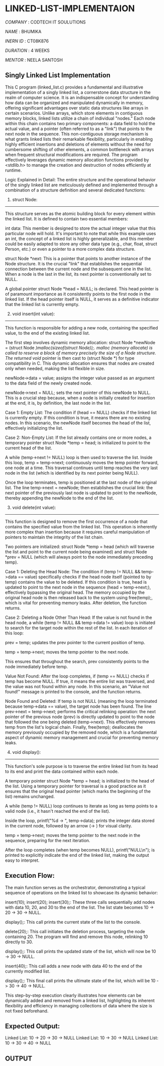 # LINKED-LIST-IMPLEMENTAION

*COMPANY* : CODTECH IT SOULUTIONS

*NAME* : BHUMIKA

*INERN ID* : CT08K876

*DURATION* : 4 WEEKS

*MENTOR* : NEELA SANTOSH


Singly Linked List Implementation
------------------------------------------------------------------------
This C program (linked_list.c) provides a fundamental and illustrative implementation of a singly linked list, a cornerstone data structure in the realm of computer science. It is an indispensable concept for understanding how data can be organized and manipulated dynamically in memory, offering significant advantages over static data structures like arrays in certain scenarios. Unlike arrays, which store elements in contiguous memory blocks, linked lists utilize a chain of individual "nodes." Each node within this chain contains two primary components: a data field to hold the actual value, and a pointer (often referred to as a "link") that points to the next node in the sequence. This non-contiguous storage mechanism is what grants linked lists their remarkable flexibility, particularly in enabling highly efficient insertions and deletions of elements without the need for cumbersome shifting of other elements, a common bottleneck with arrays when frequent structural modifications are required. The program effectively leverages dynamic memory allocation functions provided by <stdlib.h> to manage the creation and destruction of nodes efficiently at runtime.

Logic Explained in Detail:
The entire structure and the operational behavior of the singly linked list are meticulously defined and implemented through a combination of a structure definition and several dedicated functions:

1. struct Node:
------------------------------------------------------------------------------

This structure serves as the atomic building block for every element within the linked list. It is defined to contain two essential members:

int data: This member is designed to store the actual integer value that this particular node will hold. It's important to note that while this example uses an int, the concept of a linked list is highly generalizable, and this member could be easily adapted to store any other data type (e.g., char, float, struct Person, etc.) or even a pointer to a more complex data structure.

struct Node *next: This is a pointer that points to another instance of the Node structure. It is the crucial "link" that establishes the sequential connection between the current node and the subsequent one in the list. When a node is the last in the list, its next pointer is conventionally set to NULL.

A global pointer struct Node *head = NULL; is declared. This head pointer is of paramount importance as it consistently points to the first node in the linked list. If the head pointer itself is NULL, it serves as a definitive indicator that the linked list is currently empty.

2. void insert(int value):
----------------------------------------------------------------------------------

This function is responsible for adding a new node, containing the specified value, to the end of the existing linked list.

The first step involves dynamic memory allocation: struct Node *newNode = (struct Node *)malloc(sizeof(struct Node));. malloc (memory allocate) is called to reserve a block of memory precisely the size of a Node structure. The returned void* pointer is then cast to (struct Node *) for type compatibility in C. This dynamic allocation ensures that nodes are created only when needed, making the list flexible in size.

newNode->data = value; assigns the integer value passed as an argument to the data field of the newly created node.

newNode->next = NULL; sets the next pointer of this newNode to NULL. This is a crucial step because, when a node is initially created for insertion at the end, it is, by definition, the last node in the list.

Case 1: Empty List: The condition if (head == NULL) checks if the linked list is currently empty. If this condition is true, it means there are no existing nodes. In this scenario, the newNode itself becomes the head of the list, effectively initializing the list.

Case 2: Non-Empty List: If the list already contains one or more nodes, a temporary pointer struct Node *temp = head; is initialized to point to the current head of the list.

A while (temp->next != NULL) loop is then used to traverse the list. Inside this loop, temp = temp->next; continuously moves the temp pointer forward, one node at a time. This traversal continues until temp reaches the very last node in the list (which is identified by its next pointer being NULL).

Once the loop terminates, temp is positioned at the last node of the original list. The line temp->next = newNode; then establishes the crucial link: the next pointer of the previously last node is updated to point to the newNode, thereby appending the newNode to the end of the list.

3. void delete(int value):
---------------------------------------------------------------------------------

This function is designed to remove the first occurrence of a node that contains the specified value from the linked list. This operation is inherently more complex than insertion because it requires careful manipulation of pointers to maintain the integrity of the list chain.

Two pointers are initialized: struct Node *temp = head (which will traverse the list and point to the current node being examined) and struct Node *prev = NULL (which will always point to the node immediately preceding temp).

Case 1: Deleting the Head Node: The condition if (temp != NULL && temp->data == value) specifically checks if the head node itself (pointed to by temp) contains the value to be deleted. If this condition is true, head is updated to point to the next node in the sequence (head = temp->next;), effectively bypassing the original head. The memory occupied by the original head node is then released back to the system using free(temp);, which is vital for preventing memory leaks. After deletion, the function returns.

Case 2: Deleting a Node Other Than Head: If the value is not found in the head node, a while (temp != NULL && temp->data != value) loop is initiated to search for the target node within the rest of the list. In each iteration of this loop:

prev = temp; updates the prev pointer to the current position of temp.

temp = temp->next; moves the temp pointer to the next node.

This ensures that throughout the search, prev consistently points to the node immediately before temp.

Value Not Found: After the loop completes, if (temp == NULL) checks if temp has become NULL. If true, it means the entire list was traversed, and the value was not found within any node. In this scenario, an "Value not found!" message is printed to the console, and the function returns.

Node Found and Deleted: If temp is not NULL (meaning the loop terminated because temp->data == value), the target node has been found. The line prev->next = temp->next; performs the critical relinking operation: the next pointer of the previous node (prev) is directly updated to point to the node that followed the one being deleted (temp->next). This effectively removes temp from the list's logical chain. Finally, free(temp); deallocates the memory previously occupied by the removed node, which is a fundamental aspect of dynamic memory management and crucial for preventing memory leaks.

4.  void display():
-----------------------------------------------------------------------------

This function's sole purpose is to traverse the entire linked list from its head to its end and print the data contained within each node.

A temporary pointer struct Node *temp = head; is initialized to the head of the list. Using a temporary pointer for traversal is a good practice as it ensures that the original head pointer (which marks the beginning of the list) remains unchanged.

A while (temp != NULL) loop continues to iterate as long as temp points to a valid node (i.e., it hasn't reached the end of the list).

Inside the loop, printf("%d -> ", temp->data); prints the integer data stored in the current node, followed by an arrow (-> ) for visual clarity.

temp = temp->next; moves the temp pointer to the next node in the sequence, preparing for the next iteration.

After the loop completes (when temp becomes NULL), printf("NULL\n"); is printed to explicitly indicate the end of the linked list, making the output easy to interpret.

Execution Flow:
------------------------------------------------------------------------------
The main function serves as the orchestrator, demonstrating a typical sequence of operations on the linked list to showcase its dynamic behavior:

insert(10); insert(20); insert(30);: These three calls sequentially add nodes with data 10, 20, and 30 to the end of the list. The list state becomes 10 -> 20 -> 30 -> NULL.

display();: This call prints the current state of the list to the console.

delete(20);: This call initiates the deletion process, targeting the node containing 20. The program will find and remove this node, relinking 10 directly to 30.

display();: This call prints the updated state of the list, which will now be 10 -> 30 -> NULL.

insert(40);: This call adds a new node with data 40 to the end of the currently modified list.

display();: This final call prints the ultimate state of the list, which will be 10 -> 30 -> 40 -> NULL.

This step-by-step execution clearly illustrates how elements can be dynamically added and removed from a linked list, highlighting its inherent flexibility and efficiency in managing collections of data where the size is not fixed beforehand.

Expected Output:
---------------------------------------------------------------------------------
Linked List: 10 -> 20 -> 30 -> NULL
Linked List: 10 -> 30 -> NULL
Linked List: 10 -> 30 -> 40 -> NULL




OUTPUT
----------------------------------------------------------------------
